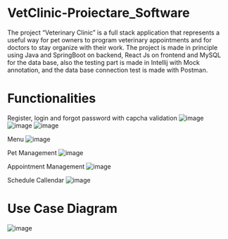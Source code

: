# VetClinic-Proiectare_Software
The project “Veterinary Clinic” is a full stack application that represents a useful way
for pet owners to program veterinary appointments and for doctors to stay organize with their
work. The project is made in principle using Java and SpringBoot on backend, React Js on
frontend and MySQL for the data base, also the testing part is made in Intellij with Mock
annotation, and the data base connection test is made with Postman. 

# Functionalities
 Register, login and forgot password with capcha validation 
![image](https://github.com/user-attachments/assets/37125e8a-5981-42f7-ac6e-84def623dc27)
![image](https://github.com/user-attachments/assets/30c5df26-b969-4d33-a87c-0b2b806624ae)
![image](https://github.com/user-attachments/assets/ea6b2ba5-0197-4dcc-8924-cccda2957f53)

  Menu
![image](https://github.com/user-attachments/assets/808878a4-c2d1-4c56-9e8b-14789a919ae6)

  Pet Management
![image](https://github.com/user-attachments/assets/991a065d-370a-427c-9993-10fdd8f61d25)

  Appointment Management
![image](https://github.com/user-attachments/assets/fdbb1847-b2c5-45af-84cd-082a34c2a7fc)

  Schedule Callendar
![image](https://github.com/user-attachments/assets/74e80099-4f4a-42e3-9c1b-26643e8b969f)


# Use Case Diagram 
![image](https://github.com/DeniDunca/VetClinic-Proiectare_Software/assets/61636465/7a497bac-e776-49c4-a718-3b6023c3c37f)



